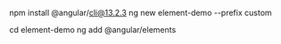 npm install @angular/cli@13.2.3
ng new element-demo --prefix custom

cd element-demo
ng add @angular/elements